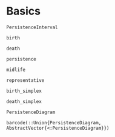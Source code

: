 # Basics

```@docs
PersistenceInterval
```

```@docs
birth
```

```@docs
death
```

```@docs
persistence
```

```@docs
midlife
```

```@docs
representative
```

```@docs
birth_simplex
```

```@docs
death_simplex
```

```@docs
PersistenceDiagram
```

```@docs
barcode(::Union{PersistenceDiagram, AbstractVector{<:PersistenceDiagram}})
```
